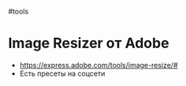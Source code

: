 #tools  

# Image Resizer от Adobe

- https://express.adobe.com/tools/image-resize/#
- Есть пресеты на соцсети